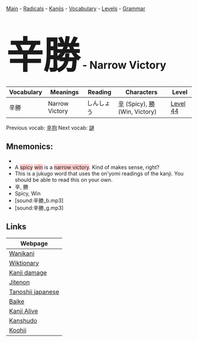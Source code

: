 <style> bigfont {font-size: 100px}</style>
[Main](../README.md) -
[Radicals](../radicals.md) -
[Kanjis](../kanjis.md) -
[Vocabulary](../vocabulary.md) -
[Levels](../levels.md) -
[Grammar](../grammar.md)
# <bigfont> 辛勝</bigfont> - Narrow Victory 

| Vocabulary | Meanings | Reading | Characters | Level |
| --- | --- | --- | --- | --- |
| 辛勝 | Narrow Victory | しんしょう |  [辛](../kanjis/辛.md) (Spicy), [勝](../kanjis/勝.md) (Win, Victory) | [Level 44](../levels/wk_level44.md) |

Previous vocab: [辛抱](辛抱.md) Next vocab: [謎](謎.md) 

## Mnemonics:

* 
* A <span style="background-color:#ffcccb"> spicy</span> <span style="background-color:#ffcccb"> win</span> is a <span style="background-color:#ffcccb"> narrow victory</span>. Kind of makes sense, right?
* This is a jukugo word that uses the on'yomi readings of the kanji. You should be able to read this on your own.
* 辛, 勝
* Spicy, Win
* [sound:辛勝_b.mp3]
* [sound:辛勝_g.mp3]


## Links 

| Webpage |
| --- |
| [Wanikani          ](https://www.wanikani.com/kanji/辛勝) |
| [Wiktionary        ](https://en.wiktionary.org/wiki/辛勝) |
| [Kanji damage      ](http://www.kanjidamage.com/kanji/search?utf8=✓&q=辛勝) |
| [Jitenon           ](https://jitenon.com/kanji/辛勝) |
| [Tanoshii japanese ](https://www.tanoshiijapanese.com/dictionary/kanji.cfm?k=辛勝) |
| [Baike             ](https://baike.baidu.com/item/辛勝) |
| [Kanji Alive       ](https://app.kanjialive.com/辛勝) |
| [Kanshudo          ](https://www.kanshudo.com/searchmn?q=辛勝) |
| [Koohii            ](https://kanji.koohii.com/study/kanji/辛勝) |
